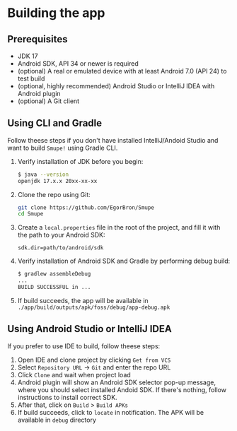# Building the app

## Prerequisites

* JDK 17
* Android SDK, API 34 or newer is required
* (optional) A real or emulated device with at least Android 7.0 (API 24) to test build
* (optional, highly recommended) Android Studio or IntelliJ IDEA with Android plugin
* (optional) A Git client

## Using CLI and Gradle

Follow theese steps if you don't have installed IntelliJ/Andoid Studio and want to build `Smupe!` using Gradle CLI.

1. Verify installation of JDK before you begin:

    ```sh
    $ java --version
    openjdk 17.x.x 20xx-xx-xx
    ```

2. Clone the repo using Git:

    ```sh
    git clone https://github.com/EgorBron/Smupe
    cd Smupe
    ```

3. Create a `local.properties` file in the root of the project, and fill it with the path to your Android SDK:

    ```properties
    sdk.dir=path/to/android/sdk
    ```

4. Verify installation of Android SDK and Gradle by performing debug build:

    ```sh
    $ gradlew assembleDebug
    ...
    BUILD SUCCESSFUL in ...
    ```

5. If build succeeds, the app will be available in `./app/build/outputs/apk/foss/debug/app-debug.apk`

## Using Android Studio or IntelliJ IDEA

If you prefer to use IDE to build, follow theese steps:

1. Open IDE and clone project by clicking `Get from VCS`
2. Select `Repository URL` -> `Git` and enter the repo URL
3. Click `Clone` and wait when project load
4. Android plugin will show an Android SDK selector pop-up message, where you should select installed Andoid SDK. If there's nothing, follow instructions to install correct SDK.
5. After that, click on `Build` > `Build APKs`
6. If build succeeds, click to `locate` in notification. The APK will be available in `debug` directory

